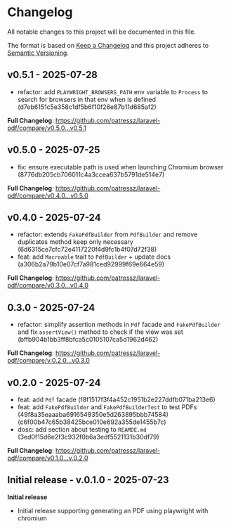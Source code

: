 # Changelog

All notable changes to this project will be documented in this file.

The format is based on [Keep a Changelog](http://keepachangelog.com/)
and this project adheres to [Semantic Versioning](http://semver.org/).

## v0.5.1 - 2025-07-28

* refactor: add `PLAYWRIGHT_BROWSERS_PATH` env variable to `Process` to search for browsers in that env when is defined (d7eb6151c5e358c1df5b6f10f26e87b11d685af2)

**Full Changelog**: https://github.com/patressz/laravel-pdf/compare/v0.5.0...v0.5.1

## v0.5.0 - 2025-07-25

* fix: ensure executable path is used when launching Chromium browser (8776db205cb706011c4a3ccea637b5791de514e7)

**Full Changelog**: https://github.com/patressz/laravel-pdf/compare/v0.4.0...v0.5.0

## v0.4.0 - 2025-07-24

* refactor: extends `FakePdfBuilder` from `PdfBuilder` and remove duplicates method keep only necessary (6d6315ce7cfc72e4117220f4d9fc1b4f07d72f38)
* feat: add `Macroable` trait to `PdfBuilder` + update docs (a306b2a79b10e07cf7a981ced92999f69e664e59)

**Full Changelog**: https://github.com/patressz/laravel-pdf/compare/v0.3.0...v0.4.0

## 0.3.0 - 2025-07-24

* refactor: simplify assertion methods in `Pdf` facade and `FakePdfBuilder` and fix `assertView()` method to check if the view was set (bffb904b1bb3ff8bfca5c0105107ca5d1962d462)

**Full Changelog**: https://github.com/patressz/laravel-pdf/compare/v.0.2.0...v0.3.0

## v0.2.0 - 2025-07-24

* feat: add `Pdf` facade (f8f1517f3f4a452c1951b2e227ddfb071ba213e6)
* feat: add `FakePdfBuilder` and `FakePdfBuilderTest` to test PDFs (49f8a35eaaaba6916549350e5d263895bbb74584)(c6f00b47c65b38425bce010e692a355de1455b7c)
* dosc: add section about testing to `REAMDE.md` (3ed0f15d6e2f3c932f0b6a3edf5521131b30df79)

**Full Changelog**: https://github.com/patressz/laravel-pdf/compare/v0.1.0...v.0.2.0

## Initial release - v.0.1.0 - 2025-07-23

**Initial release**

- Initial release supporting generating an PDF using playwright with chromium
